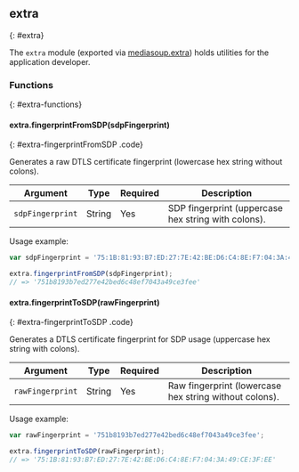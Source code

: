 ## extra
{: #extra}

The `extra` module (exported via [mediasoup.extra](#mediasoup-extra)) holds utilities for the application developer.


### Functions
{: #extra-functions}

<section markdown='1'>

#### extra.fingerprintFromSDP(sdpFingerprint)
{: #extra-fingerprintFromSDP .code}

Generates a raw DTLS certificate fingerprint (lowercase hex string without colons).

<div markdown='1' class='table-wrapper'>

Argument         | Type    | Required  | Description  
---------------- | ------- | --------- | -------------
`sdpFingerprint` | String  | Yes       | SDP fingerprint (uppercase hex string with colons).

</div>

Usage example:

```javascript
var sdpFingerprint = '75:1B:81:93:B7:ED:27:7E:42:BE:D6:C4:8E:F7:04:3A:49:CE:3F:EE';

extra.fingerprintFromSDP(sdpFingerprint);
// => '751b8193b7ed277e42bed6c48ef7043a49ce3fee'
```

#### extra.fingerprintToSDP(rawFingerprint)
{: #extra-fingerprintToSDP .code}

Generates a DTLS certificate fingerprint for SDP usage (uppercase hex string with colons).

<div markdown='1' class='table-wrapper'>

Argument         | Type    | Required  | Description  
---------------- | ------- | --------- | -------------
`rawFingerprint` | String  | Yes       | Raw fingerprint (lowercase hex string without colons).

</div>

Usage example:

```javascript
var rawFingerprint = '751b8193b7ed277e42bed6c48ef7043a49ce3fee';

extra.fingerprintToSDP(rawFingerprint);
// => '75:1B:81:93:B7:ED:27:7E:42:BE:D6:C4:8E:F7:04:3A:49:CE:3F:EE'
```

</section>
